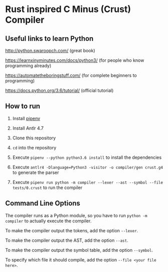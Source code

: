 # Rust inspired C Minus (Crust) Compiler

## Useful links to learn Python

http://python.swaroopch.com/ (great book)

https://learnxinyminutes.com/docs/python3/ (for people who know programming already)

https://automatetheboringstuff.com/ (for complete beginners to programming)

https://docs.python.org/3.6/tutorial/ (official tutorial)

## How to run

1. Install [pipenv](https://github.com/pypa/pipenv)

2. Install Antlr 4.7

3. Clone this repository

4. `cd` into the repository

5. Execute `pipenv --python python3.6 install` to install the dependencies

6. Execute `antlr4 -Dlanguage=Python3 -visitor -o compiler/gen crust.g4` to generate the parser

7. Execute `pipenv run python -m compiler --lexer --ast --symbol --file tests/0.crust` to run the compiler

## Command Line Options

The compiler runs as a Python module, so you have to run `python -m compiler` to actually execute the compiler.

To make the compiler output the tokens, add the option `--lexer`.

To make the compiler output the AST, add the option `--ast`.

To make the compiler output the symbol table, add the option `--symbol`.

To specify which file it should compile, add the option `--file <your file here>`.
